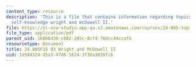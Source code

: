 ```yaml
---
content_type: resource
description: 'This is a file that contains information regarding topics in epistemology:
  self-knowledge wright and mcDowell II.'
file: https://ol-ocw-studio-app-qa.s3.amazonaws.com/courses/24-805-topics-in-epistemology-self-knowledge-fall-2015/1e584324d5a347d616243f38a3830fcb_MIT24_805F15_03Wright.pdf
file_type: application/pdf
parent_uid: 1b066d30-c882-205c-8cf4-76dcc44ccafb
resourcetype: Document
title: 24.805F15 03 Wright and McDowell II
uid: 1e584324-d5a3-47d6-1624-3f38a3830fcb
---
```

